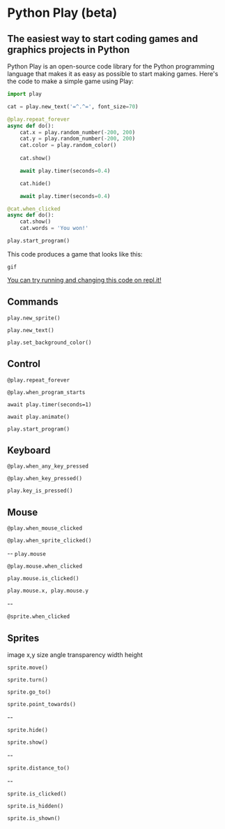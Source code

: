 # Python Play (beta)
## The easiest way to start coding games and graphics projects in Python

Python Play is an open-source code library for the Python programming language that makes it as easy as possible to start making games. Here's the code to make a simple game using Play:

```python
import play

cat = play.new_text('=^.^=', font_size=70)

@play.repeat_forever
async def do():
    cat.x = play.random_number(-200, 200)
    cat.y = play.random_number(-200, 200)
    cat.color = play.random_color()
    
    cat.show()

    await play.timer(seconds=0.4)

    cat.hide()

    await play.timer(seconds=0.4)

@cat.when_clicked
async def do():
    cat.show()
    cat.words = 'You won!'

play.start_program()
```

This code produces a game that looks like this:

    gif

[You can try running and changing this code on repl.it!](todo)


## Commands

`play.new_sprite()`

`play.new_text()`

`play.set_background_color()`

## Control

`@play.repeat_forever`

`@play.when_program_starts`

`await play.timer(seconds=1)`

`await play.animate()`

`play.start_program()`

## Keyboard 

`@play.when_any_key_pressed`

`@play.when_key_pressed()`

`play.key_is_pressed()`


## Mouse

`@play.when_mouse_clicked`

`@play.when_sprite_clicked()`

--
`play.mouse`

`@play.mouse.when_clicked`

`play.mouse.is_clicked()`

`play.mouse.x, play.mouse.y`

--

`@sprite.when_clicked`


## Sprites


image
x,y
size
angle
transparency
width
height

`sprite.move()`

`sprite.turn()`

`sprite.go_to()`

`sprite.point_towards()`

--

`sprite.hide()`

`sprite.show()`

--

`sprite.distance_to()`

--

`sprite.is_clicked()`

`sprite.is_hidden()`

`sprite.is_shown()`

